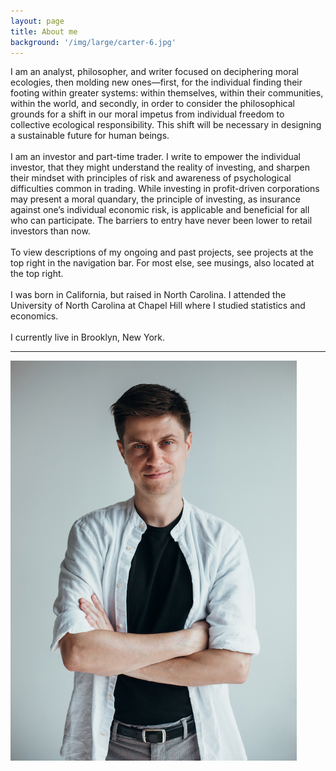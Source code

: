 ```yaml
---
layout: page
title: About me
background: '/img/large/carter-6.jpg'
---
```

I am an analyst, philosopher, and writer focused on deciphering moral ecologies, then molding new ones—first, for the individual finding their footing within greater systems: within themselves, within their communities, within the world, and secondly, in order to consider the philosophical grounds for a shift in our moral impetus from individual freedom to collective ecological responsibility. This shift will be necessary in designing a sustainable future for human beings.
<br><br>
I am an investor and part-time trader. I write to empower the individual investor, that they might understand the reality of investing, and sharpen their mindset with principles of risk and awareness of psychological difficulties common in trading. While investing in profit-driven corporations may present a moral quandary, the principle of investing, as insurance against one’s individual economic risk, is applicable and beneficial for all who can participate. The barriers to entry have never been lower to retail investors than now.
<br><br>
To view descriptions of my ongoing and past projects, see projects at the top right in the navigation bar. For most else, see musings, also located at the top right.
<br><br>
I was born in California, but raised in North Carolina. I attended the University of North Carolina at Chapel Hill where I studied statistics and economics.
<br><br>
I currently live in Brooklyn, New York.
<hr>
<img class="img-fluid" src="/img/small/carter-33.jpeg" alt="carter.jpeg"/>
